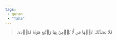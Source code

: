 ```yaml
---
tags: 
 - quran 
 - "Taha"
---
```


> فَلَا يَصُدَّنَّكَ عَنۡهَا مَن لَّا يُؤۡمِنُ بِهَا وَٱتَّبَعَ هَوَىٰهُ فَتَرۡدَىٰ
